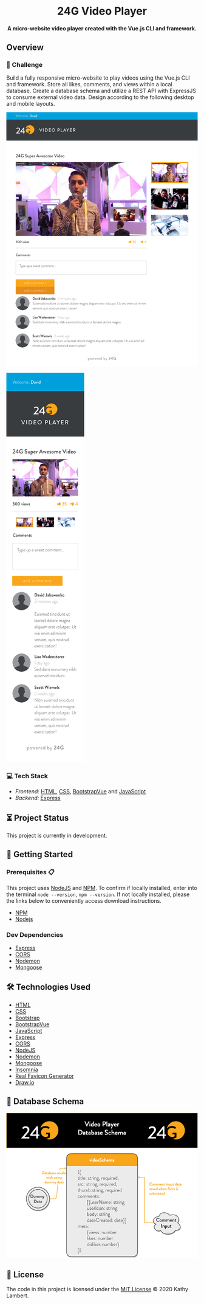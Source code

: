 <h1 align="center">
  <img src="" alt="" /> 24G Video Player
    <img src="" alt="" />
</h1>
<h4 align="center">
 A  micro-website video player created with the Vue.js CLI and framework.
</h4>

## Overview

### 💪 Challenge

Build a fully responsive micro-website to play videos using the Vue.js CLI and framework. Store all likes, comments, and views within a local database. Create a database schema and utilize a REST API with ExpressJS to consume external video data. Design according to the following desktop and mobile layouts.

![Desktop Layouts](https://github.com/CodeMeKathy/24G-Video-Player/blob/master/src/assets/comp_desktop.png?raw=true 'Desktop Layouts')

![Mobile Layouts](https://github.com/CodeMeKathy/24G-Video-Player/blob/master/src/assets/comp_mobile.png?raw=true 'Mobile Layouts')

### 💻 Tech Stack

- _Frontend:_ [HTML](https://www.w3.org/TR/html52/), [CSS](https://www.w3.org/Style/CSS/), [BootstrapVue](https://bootstrap-vue.org) and [JavaScript](https://www.javascript.com/)
- _Backend:_ [Express](https://www.express.com/)

## ⏳ Project Status

This project is currently in development.

## 🚀 Getting Started

### Prerequisites 📋

This project uses [NodeJS](http://nodejs.org) and [NPM](https://npmjs.com). To confirm if locally installed, enter into the terminal `node --version`, `npm --version`. If not locally installed, please the links below to conveniently access download instructions.

- [NPM](https://docs.npmjs.com/downloading-and-installing-node-js-and-npm)
- [Nodejs](https://nodejs.org/en/download/)

### Dev Dependencies

- [Express](https://www.npmjs.com/package/express)
- [CORS](https://www.npmjs.com/package/cors)
- [Nodemon](https://nodemon.io)
- [Mongoose](https://mongoosejs.com/)

## 🛠️ Technologies Used

- [HTML](https://www.w3.org/TR/html52/)
- [CSS](https://www.w3.org/Style/CSS/)
- [Bootstrap](https://getbootstrap.com)
- [BootstrapVue](https://bootstrap-vue.org)
- [JavaScript](https://www.javascript.com/)
- [Express](https://www.express.com/)
- [CORS](https://www.npmjs.com/package/cors)
- [NodeJS](https://nodejs.org/)
- [Nodemon](https://nodemon.io)
- [Mongoose](https://mongoosejs.com/)
- [Insomnia](https://insomnia.rest)
- [Real Favicon Generator](https://realfavicongenerator.net)
- [Draw.io](https://draw.io)

## 📄 Database Schema

![Mobile Layouts](https://github.com/CodeMeKathy/24G-Video-Player/blob/master/src/assets/24G%20Video%20Player%20DB%20Schema.png?raw=true 'Mobile Layouts')

## 📄 License

The code in this project is licensed under the [MIT License](LICENSE.md) © 2020 Kathy Lambert.
